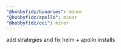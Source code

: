 ```yaml
---
"@bobbyfidz/binaries": minor
"@bobbyfidz/apollo": minor
"@bobbyfidz/oci": minor
---
```


add strategies and fix helm + apollo installs
